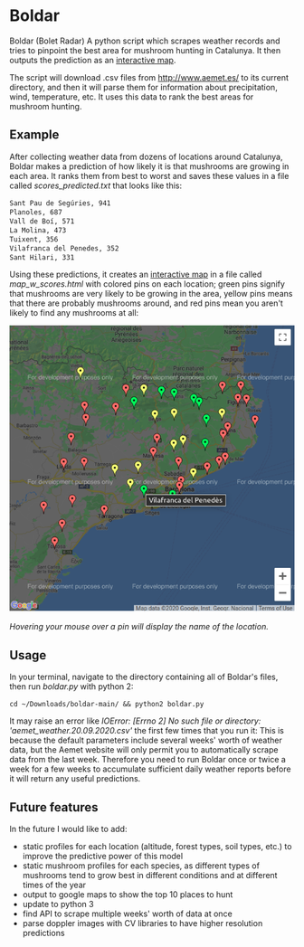# Boldar
Boldar (Bolet Radar) A python script which scrapes weather records and tries to pinpoint the best area for mushroom hunting in Catalunya. It then outputs the prediction as an [interactive map](http://willblev.github.io/boldar/EXAMPLE-map_w_scores.html). 

The script will download .csv files from http://www.aemet.es/ to its current directory, and then it will parse them for information about precipitation, wind, temperature, etc. It uses this data to rank the best areas for mushroom hunting.

## Example

After collecting weather data from dozens of locations around Catalunya, Boldar makes a prediction of how likely it is that mushrooms are growing in each area. It ranks them from best to worst and saves these values in a file called _scores_predicted.txt_ that looks like this:

```
Sant Pau de Segúries, 941
Planoles, 687
Vall de Boí, 571
La Molina, 473
Tuixent, 356
Vilafranca del Penedes, 352
Sant Hilari, 331
```

Using these predictions, it creates an [interactive map](http://willblev.github.io/boldar/EXAMPLE-map_w_scores.html) in a file called _map_w_scores.html_ with colored pins on each location; green pins signify that mushrooms are very likely to be growing in the area, yellow pins means that there are probably mushrooms around, and red pins mean you aren't likely to find any mushrooms at all: 

![Example of boldar prediction map](https://github.com/willblev/boldar/blob/main/map_w_scores.png?raw=true)

_Hovering your mouse over a pin will display the name of the location._

## Usage

In your terminal, navigate to the directory containing all of Boldar's files, then run _boldar.py_ with python 2:
```
cd ~/Downloads/boldar-main/ && python2 boldar.py
```

It may raise an error like _IOError: [Errno 2] No such file or directory: 'aemet_weather.20.09.2020.csv'_ the first few times that you run it: This is because the default parameters include several weeks' worth of weather data, but the Aemet website will only permit you to automatically scrape data from the last week. Therefore you need to run Boldar once or twice a week for a few weeks to accumulate sufficient daily weather reports before it will return any useful predictions.


## Future features

In the future I would like to add:

- static profiles for each location (altitude, forest types, soil types, etc.) to improve the predictive power of this model
- static mushroom profiles for each species, as different types of mushrooms tend to grow best in different conditions and at different times of the year
- output to google maps to show the top 10 places to hunt
- update to python 3
- find API to scrape multiple weeks' worth of data at once
- parse doppler images with CV libraries to have higher resolution predictions
